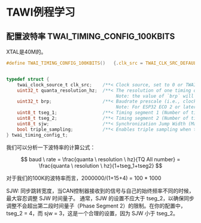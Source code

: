 # TAWI例程学习

## 配置波特率 TWAI_TIMING_CONFIG_100KBITS

XTAL是40M的。

```c
#define TWAI_TIMING_CONFIG_100KBITS()   {.clk_src = TWAI_CLK_SRC_DEFAULT, .quanta_resolution_hz = 2000000, .brp = 0, .tseg_1 = 15, .tseg_2 = 4, .sjw = 3, .triple_sampling = false}


typedef struct {
    twai_clock_source_t clk_src;    /**< Clock source, set to 0 or TWAI_CLK_SRC_DEFAULT if you want a default clock source */
    uint32_t quanta_resolution_hz;  /**< The resolution of one timing quanta, in Hz.
                                         Note: the value of `brp` will reflected by this field if it's non-zero, otherwise, `brp` needs to be set manually */
    uint32_t brp;                   /**< Baudrate prescale (i.e., clock divider). Any even number from 2 to 128 for ESP32, 2 to 32768 for non-ESP32 chip.
                                         Note: For ESP32 ECO 2 or later, multiples of 4 from 132 to 256 are also supported */
    uint8_t tseg_1;                 /**< Timing segment 1 (Number of time quanta, between 1 to 16) */
    uint8_t tseg_2;                 /**< Timing segment 2 (Number of time quanta, 1 to 8) */
    uint8_t sjw;                    /**< Synchronization Jump Width (Max time quanta jump for synchronize from 1 to 4) */
    bool triple_sampling;           /**< Enables triple sampling when the TWAI controller samples a bit */
} twai_timing_config_t;
```

我们可以分析一下波特率的计算公式：

$$
baud \ rate = \frac{quanta \ resolution \ hz}{TQ All number} = \frac{quanta \ resolution \ hz}{1+tseg_1+tseg2}
$$

对于我们的100K的波特率而言，2000000/(1+15+4) = 100 * 1000

SJW: 同步跳转宽度，当CAN控制器接收到的信号与自己的始终频率不同的时候，最大容忍调整 SJW 时间量子。
通常，SJW 的设置不应大于 tseg_2，以确保同步调整不会超出第二段时间量子（Phase Segment 2）的限制。在你的配置中，tseg_2 = 4，而 sjw = 3，这是一个合理的设置，因为 SJW 小于 tseg_2。